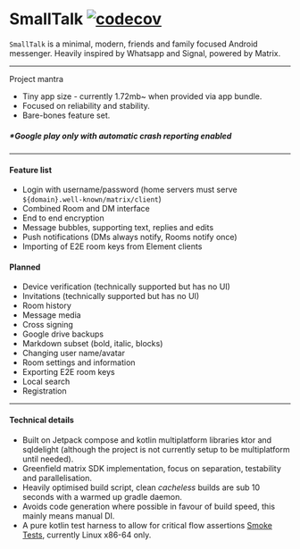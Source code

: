 # SmallTalk [![codecov](https://codecov.io/gh/ouchadam/small-talk/branch/main/graph/badge.svg?token=ETFSLZ9FCI)](https://codecov.io/gh/ouchadam/small-talk)

`SmallTalk` is a minimal, modern, friends and family focused Android messenger. Heavily inspired by Whatsapp and Signal, powered by Matrix.

---

Project mantra
- Tiny app size - currently 1.72mb~ when provided via app bundle.
- Focused on reliability and stability.
- Bare-bones feature set.

##### _*Google play only with automatic crash reporting enabled_

---

#### Feature list

- Login with username/password (home servers must serve `${domain}.well-known/matrix/client`)
- Combined Room and DM interface
- End to end encryption
- Message bubbles, supporting text, replies and edits
- Push notifications (DMs always notify, Rooms notify once)
- Importing of E2E room keys from Element clients

#### Planned

- Device verification (technically supported but has no UI)
- Invitations (technically supported but has no UI)
- Room history
- Message media
- Cross signing
- Google drive backups
- Markdown subset (bold, italic, blocks)
- Changing user name/avatar
- Room settings and information
- Exporting E2E room keys
- Local search
- Registration

--- 

#### Technical details

- Built on Jetpack compose and kotlin multiplatform libraries ktor and sqldelight (although the project is not currently setup to be multiplatform until needed).
- Greenfield matrix SDK implementation, focus on separation, testability and parallelisation.
- Heavily optimised build script, clean _cacheless_ builds are sub 10 seconds with a warmed up gradle daemon.
- Avoids code generation where possible in favour of build speed, this mainly means manual DI.
- A pure kotlin test harness to allow for critical flow assertions [Smoke Tests](https://github.com/ouchadam/small-talk/blob/main/test-harness/src/test/kotlin/SmokeTest.kt), currently Linux x86-64 only. 
